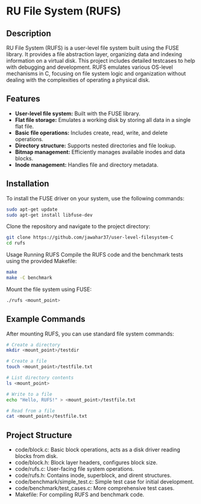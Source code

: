 # RU File System (RUFS)

## Description

RU File System (RUFS) is a user-level file system built using the FUSE library. It provides a file abstraction layer, organizing data and indexing information on a virtual disk. This project includes detailed testcases to help with debugging and development. RUFS emulates various OS-level mechanisms in C, focusing on file system logic and organization without dealing with the complexities of operating a physical disk.

## Features

- **User-level file system:** Built with the FUSE library.
- **Flat file storage:** Emulates a working disk by storing all data in a single flat file.
- **Basic file operations:** Includes create, read, write, and delete operations.
- **Directory structure:** Supports nested directories and file lookup.
- **Bitmap management:** Efficiently manages available inodes and data blocks.
- **Inode management:** Handles file and directory metadata.

## Installation

To install the FUSE driver on your system, use the following commands:

```sh
sudo apt-get update
sudo apt-get install libfuse-dev
```
Clone the repository and navigate to the project directory:

```sh
git clone https://github.com/jawahar37/user-level-filesystem-C
cd rufs
```
Usage
Running RUFS
Compile the RUFS code and the benchmark tests using the provided Makefile:

```sh
make
make -C benchmark
```
Mount the file system using FUSE:

```sh
./rufs <mount_point>
```
## Example Commands
After mounting RUFS, you can use standard file system commands:

```sh
# Create a directory
mkdir <mount_point>/testdir

# Create a file
touch <mount_point>/testfile.txt

# List directory contents
ls <mount_point>

# Write to a file
echo "Hello, RUFS!" > <mount_point>/testfile.txt

# Read from a file
cat <mount_point>/testfile.txt
```

## Project Structure
- code/block.c: Basic block operations, acts as a disk driver reading blocks from disk.
- code/block.h: Block layer headers, configures block size.
- code/rufs.c: User-facing file system operations.
- code/rufs.h: Contains inode, superblock, and dirent structures.
- code/benchmark/simple_test.c: Simple test case for initial development.
- code/benchmark/test_cases.c: More comprehensive test cases.
- Makefile: For compiling RUFS and benchmark code.
